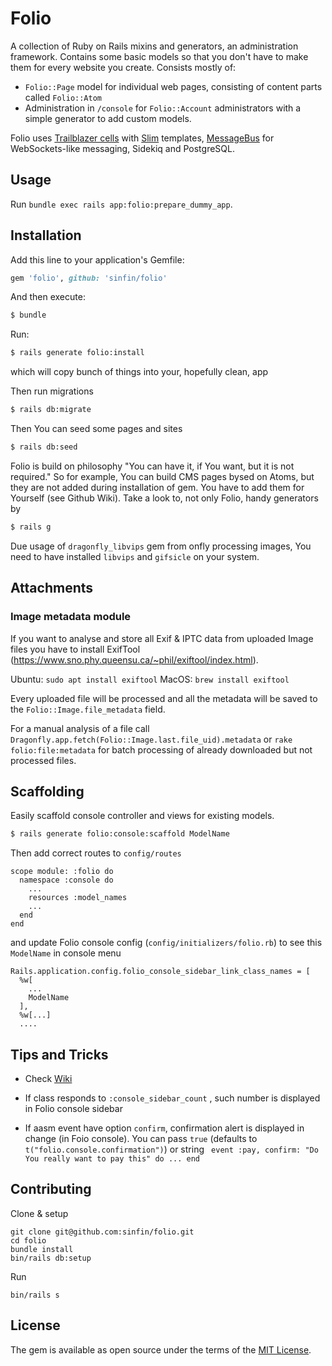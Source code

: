 # Folio

A collection of Ruby on Rails mixins and generators, an administration framework. Contains some basic models so that you don't have to make them for every website you create. Consists mostly of:

+ `Folio::Page` model for individual web pages, consisting of content parts called `Folio::Atom`
+ Administration in `/console` for `Folio::Account` administrators with a simple generator to add custom models.

Folio uses [Trailblazer cells](https://github.com/trailblazer/cells) with [Slim](http://slim-lang.com/) templates, [MessageBus](https://github.com/discourse/message_bus) for WebSockets-like messaging, Sidekiq and PostgreSQL.

## Usage
Run `bundle exec rails app:folio:prepare_dummy_app`.

## Installation
Add this line to your application's Gemfile:

```ruby
gem 'folio', github: 'sinfin/folio'
```

And then execute:
```bash
$ bundle
```

Run:
```bash
$ rails generate folio:install
```
which will copy bunch of things into your, hopefully clean, app

Then run migrations
```bash
$ rails db:migrate
```

Then You can seed some pages and sites
```bash
$ rails db:seed
```

Folio is build on philosophy "You can have it, if You want, but it is not required."
So for example, You can build CMS pages bysed on Atoms, but they are not added  during installation of gem. You have to add them for Yourself (see Github Wiki).
Take a look to, not only Folio, handy generators by
```bash
$ rails g
```

Due usage of `dragonfly_libvips` gem from onfly processing images, You need to have installed `libvips` and `gifsicle` on your system.

## Attachments

### Image metadata module

If you want to analyse and store all Exif & IPTC data from uploaded Image files
you have to install ExifTool (https://www.sno.phy.queensu.ca/~phil/exiftool/index.html).

Ubuntu: `sudo apt install exiftool`
MacOS: `brew install exiftool`

Every uploaded file will be processed and all the metadata will be saved
to the `Folio::Image.file_metadata` field.

For a manual analysis of a file call `Dragonfly.app.fetch(Folio::Image.last.file_uid).metadata`
or `rake folio:file:metadata` for batch processing of already downloaded but not
 processed files.

## Scaffolding

Easily scaffold console controller and views for existing models.

```bash
$ rails generate folio:console:scaffold ModelName
```
Then add correct routes to `config/routes`
```
scope module: :folio do
  namespace :console do
    ...
    resources :model_names
    ...
  end
end
```
and update Folio console config (`config/initializers/folio.rb`) to see this `ModelName` in console menu
```
Rails.application.config.folio_console_sidebar_link_class_names = [
  %w[
    ...
    ModelName
  ],
  %w[...]
  ....
```

## Tips and Tricks
- Check [Wiki](https://github.com/sinfin/folio/wiki)

- If  class responds to `:console_sidebar_count` , such number is displayed in Folio console sidebar
- If aasm event have option `confirm`, confirmation alert is displayed in change (in Foio console). You can pass `true` (defaults to `t("folio.console.confirmation")`) or string ` event :pay, confirm: "Do You really want to pay this" do ... end`

## Contributing

Clone & setup

```
git clone git@github.com:sinfin/folio.git
cd folio
bundle install
bin/rails db:setup
```

Run

```
bin/rails s
```

## License
The gem is available as open source under the terms of the [MIT License](http://opensource.org/licenses/MIT).
